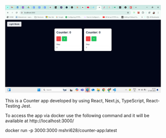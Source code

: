 ![alt text](image.png)


This is a Counter app developed by using React, Next.js, TypeScript, React-Testing Jest. 


To access the app via docker use the following command and it will be available at http://localhost:3000/

docker run -p 3000:3000 mshri628/counter-app:latest

